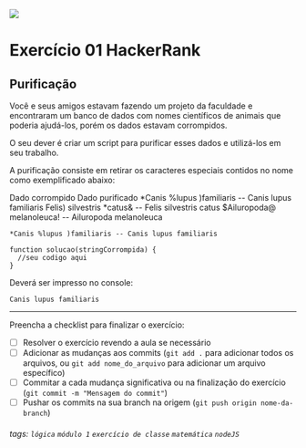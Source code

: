 ![](https://i.imgur.com/xG74tOh.png)

# Exercício 01 HackerRank

## Purificação

Você e seus amigos estavam fazendo um projeto da faculdade e encontraram um banco de dados com nomes científicos de animais que poderia ajudá-los, porém os dados estavam corrompidos.

O seu dever é criar um script para purificar esses dados e utilizá-los em seu trabalho.

A purificação consiste em retirar os caracteres especiais contidos no nome como exemplificado abaixo:

Dado corrompido Dado purificado
*Canis %lupus )familiaris -- Canis lupus familiaris
Felis) silvestris *catus& -- Felis silvestris catus
$Ailuropoda@ melanoleuca! -- Ailuropoda melanoleuca

```javascript=
*Canis %lupus )familiaris -- Canis lupus familiaris

function solucao(stringCorrompida) {
  //seu codigo aqui
}
```

Deverá ser impresso no console:

```
Canis lupus familiaris
```

---

Preencha a checklist para finalizar o exercício:

- [ ] Resolver o exercício revendo a aula se necessário
- [ ] Adicionar as mudanças aos commits (`git add .` para adicionar todos os arquivos, ou `git add nome_do_arquivo` para adicionar um arquivo específico)
- [ ] Commitar a cada mudança significativa ou na finalização do exercício (`git commit -m "Mensagem do commit"`)
- [ ] Pushar os commits na sua branch na origem (`git push origin nome-da-branch`)

###### tags: `lógica` `módulo 1` `exercício de classe` `matemática` `nodeJS`
